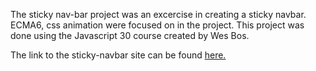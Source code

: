 The sticky nav-bar project was an excercise in creating a sticky navbar. ECMA6, css animation were focused on in the project. This project was done using the Javascript 30 course created by Wes Bos.

The link to the sticky-navbar site can be found <a href="https://jmck31.github.io/Sticky-Nav-Excercise/">here.</a>